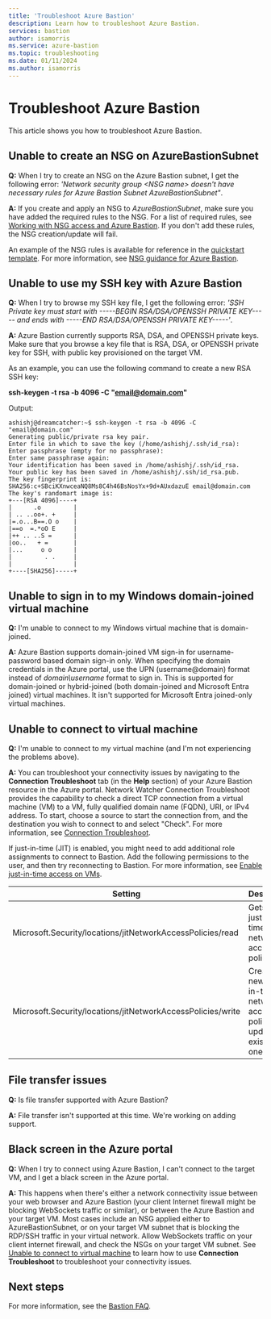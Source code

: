 ```yaml
---
title: 'Troubleshoot Azure Bastion'
description: Learn how to troubleshoot Azure Bastion.
services: bastion
author: isamorris
ms.service: azure-bastion
ms.topic: troubleshooting
ms.date: 01/11/2024
ms.author: isamorris
---
```


# Troubleshoot Azure Bastion

This article shows you how to troubleshoot Azure Bastion.

## <a name="nsg"></a>Unable to create an NSG on AzureBastionSubnet

**Q:** When I try to create an NSG on the Azure Bastion subnet, I get the following error: *'Network security group \<NSG name\> doesn't have necessary rules for Azure Bastion Subnet AzureBastionSubnet"*.

**A:** If you create and apply an NSG to *AzureBastionSubnet*, make sure you have added the required rules to the NSG. For a list of required rules, see [Working with NSG access and Azure Bastion](./bastion-nsg.md). If you don't add these rules, the NSG creation/update will fail.

An example of the NSG rules is available for reference in the [quickstart template](https://azure.microsoft.com/resources/templates/azure-bastion-nsg/).
For more information, see [NSG guidance for Azure Bastion](bastion-nsg.md).

## <a name="sshkey"></a>Unable to use my SSH key with Azure Bastion

**Q:** When I try to browse my SSH key file, I get the following error: *'SSH Private key must start with -----BEGIN RSA/DSA/OPENSSH PRIVATE KEY----- and ends with -----END RSA/DSA/OPENSSH PRIVATE KEY-----'*.

**A:** Azure Bastion currently supports RSA, DSA, and OPENSSH private keys. Make sure that you browse a key file that is RSA, DSA, or OPENSSH private key for SSH, with public key provisioned on the target VM. 

As an example, you can use the following command to create a new RSA SSH key:

**ssh-keygen -t rsa -b 4096 -C "email@domain.com"**

Output:

```
ashishj@dreamcatcher:~$ ssh-keygen -t rsa -b 4096 -C "email@domain.com"
Generating public/private rsa key pair.
Enter file in which to save the key (/home/ashishj/.ssh/id_rsa):
Enter passphrase (empty for no passphrase):
Enter same passphrase again:
Your identification has been saved in /home/ashishj/.ssh/id_rsa.
Your public key has been saved in /home/ashishj/.ssh/id_rsa.pub.
The key fingerprint is:
SHA256:c+SBciKXnwceaNQ8Ms8C4h46BsNosYx+9d+AUxdazuE email@domain.com
The key's randomart image is:
+---[RSA 4096]----+
|      .o         |
| .. ..oo+. +     |
|=.o...B==.O o    |
|==o  =.*oO E     |
|++ .. ..S =      |
|oo..   + =       |
|...     o o      |
|         . .     |
|                 |
+----[SHA256]-----+
```

## <a name="domain"></a>Unable to sign in to my Windows domain-joined virtual machine

**Q:** I'm unable to connect to my Windows virtual machine that is domain-joined.

**A:** Azure Bastion supports domain-joined VM sign-in for username-password based domain sign-in only. When specifying the domain credentials in  the Azure portal, use the UPN (username@domain) format instead of *domain\username* format to sign in. This is supported for domain-joined or hybrid-joined (both domain-joined and Microsoft Entra joined) virtual machines. It isn't supported for Microsoft Entra joined-only virtual machines.

## <a name="connectivity"></a> Unable to connect to virtual machine

**Q:** I'm unable to connect to my virtual machine (and I'm not experiencing the problems above).

**A:** You can troubleshoot your connectivity issues by navigating to the **Connection Troubleshoot** tab (in the **Help** section) of your Azure Bastion resource in the Azure portal. Network Watcher Connection Troubleshoot provides the capability to check a direct TCP connection from a virtual machine (VM) to a VM, fully qualified domain name (FQDN), URI, or IPv4 address. To start, choose a source to start the connection from, and the destination you wish to connect to and select "Check". For more information, see [Connection Troubleshoot](../network-watcher/network-watcher-connectivity-overview.md).

If just-in-time (JIT) is enabled, you might need to add additional role assignments to connect to Bastion. Add the following permissions to the user, and then try reconnecting to Bastion. For more information, see [Enable just-in-time access on VMs](/azure/defender-for-cloud/just-in-time-access-usage).

| Setting | Description|
|---|---|
|Microsoft.Security/locations/jitNetworkAccessPolicies/read|Gets the just-in-time network access policies|
Microsoft.Security/locations/jitNetworkAccessPolicies/write | Creates a new just-in-time network access policy or updates an existing one |


## <a name="filetransfer"></a>File transfer issues

**Q:** Is file transfer supported with Azure Bastion?

**A:** File transfer isn't supported at this time. We're working on adding support.

## <a name="blackscreen"></a>Black screen in the Azure portal

**Q:** When I try to connect using Azure Bastion, I can't connect to the target VM, and I get a black screen in the Azure portal.

**A:** This happens when there's either a network connectivity issue between your web browser and Azure Bastion (your client Internet firewall might be blocking WebSockets traffic or similar), or between the Azure Bastion and your target VM. Most cases include an NSG applied either to AzureBastionSubnet, or on your target VM subnet that is blocking the RDP/SSH traffic in your virtual network. Allow WebSockets traffic on your client internet firewall, and check the NSGs on your target VM subnet. See [Unable to connect to virtual machine](#connectivity) to learn how to use **Connection Troubleshoot** to troubleshoot your connectivity issues.

## Next steps

For more information, see the [Bastion FAQ](bastion-faq.md).
